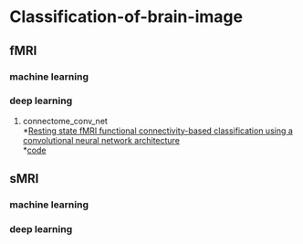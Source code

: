 # Classification-of-brain-image
## fMRI
### machine learning
### deep learning
1. connectome_conv_net  
*[Resting state fMRI functional connectivity-based classification using a convolutional neural network architecture](https://arxiv.org/ftp/arxiv/papers/1707/1707.06682.pdf)  
*[code](https://github.com/MRegina/connectome_conv_net)
## sMRI
### machine learning
### deep learning
